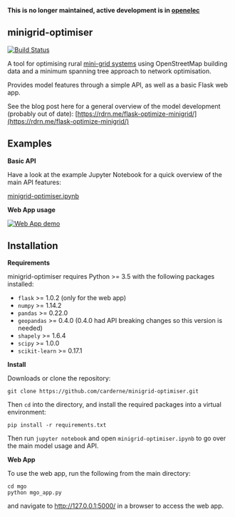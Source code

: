 **This is no longer maintained, active development is in [openelec](https://github.com/carderne/openelec)**

## minigrid-optimiser
[![Build Status](https://travis-ci.org/carderne/minigrid-optimiser.svg?branch=master)](https://travis-ci.org/carderne/minigrid-optimiser)

A tool for optimising rural [mini-grid systems](https://energypedia.info/wiki/Mini_Grids) using OpenStreetMap building data and a minimum spanning tree approach to network optimisation. 

Provides model features through a simple API, as well as a basic Flask web app.

See the blog post here for a general overview of the model development (probably out of date): [https://rdrn.me/flask-optimize-minigrid/](https://rdrn.me/flask-optimize-minigrid/)

Examples
--------------

**Basic API**

Have a look at the example Jupyter Notebook for a quick overview of the main API features:

[minigrid-optimiser.ipynb](http://nbviewer.jupyter.org/github/carderne/minigrid-optimiser/blob/master/minigrid-optimiser.ipynb)

**Web App usage**

[![Web App demo](https://thumbs.gfycat.com/FirstWiltedGreyhounddog-size_restricted.gif)](https://gfycat.com/CarefreeRemarkableAardwolf)

Installation
--------

**Requirements**

minigrid-optimiser requires Python >= 3.5 with the following packages installed:

- ``flask`` >= 1.0.2 (only for the web app)
- ``numpy`` >= 1.14.2
- ``pandas`` >= 0.22.0
- ``geopandas`` >= 0.4.0 (0.4.0 had API breaking changes so this version is needed)
- ``shapely`` >= 1.6.4
- ``scipy`` >= 1.0.0
- ``scikit-learn`` >= 0.17.1

**Install**

Downloads or clone the repository:

```
git clone https://github.com/carderne/minigrid-optimiser.git
```

Then ``cd`` into the directory, and install the required packages into a virtual environment:

```
pip install -r requirements.txt
```

Then run ``jupyter notebook`` and open ``minigrid-optimiser.ipynb`` to go over the main model usage and API.

**Web App**

To use the web app, run the following from the main directory:

```
cd mgo
python mgo_app.py
```

and navigate to http://127.0.0.1:5000/ in a browser to access the web app.

